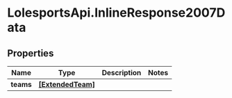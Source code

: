 # LolesportsApi.InlineResponse2007Data

## Properties
Name | Type | Description | Notes
------------ | ------------- | ------------- | -------------
**teams** | [**[ExtendedTeam]**](ExtendedTeam.md) |  | 
